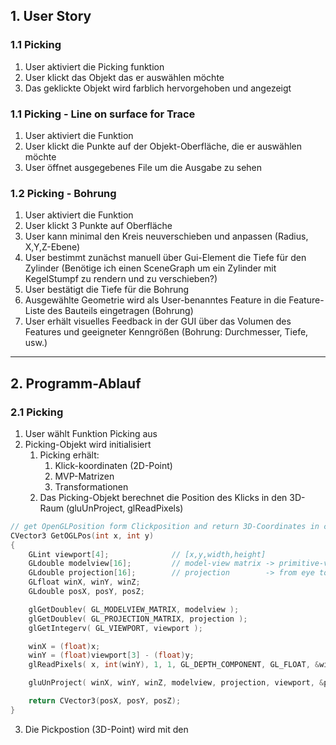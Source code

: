 ## 1. User Story
### 1.1 Picking
1. User aktiviert die Picking funktion
2. User klickt das Objekt das er auswählen möchte
3. Das geklickte Objekt wird farblich hervorgehoben und angezeigt

### 1.1 Picking - Line on surface for Trace
1. User aktiviert die Funktion
2. User klickt die Punkte auf der Objekt-Oberfläche, die er auswählen möchte
3. User öffnet ausgegebenes File um die Ausgabe zu sehen

### 1.2 Picking - Bohrung
1. User aktiviert die Funktion
2. User klickt 3 Punkte auf Oberfläche
3. User kann minimal den Kreis neuverschieben und anpassen (Radius, X,Y,Z-Ebene)
4. User bestimmt zunächst manuell über Gui-Element die Tiefe für den Zylinder (Benötige ich einen SceneGraph um ein Zylinder mit KegelStumpf zu rendern und zu verschieben?)
5. User bestätigt die Tiefe für die Bohrung
6. Ausgewählte Geometrie wird als User-benanntes Feature in die Feature-Liste des Bauteils eingetragen (Bohrung)
7. User erhält visuelles Feedback in der GUI über das Volumen des Features und geeigneter Kenngrößen (Bohrung: Durchmesser, Tiefe, usw.)

---

## 2. Programm-Ablauf
### 2.1 Picking
1. User wählt Funktion Picking aus
2. Picking-Objekt wird initialisiert
   1. Picking erhält:
      1. Klick-koordinaten (2D-Point)
      2. MVP-Matrizen
      3. Transformationen
   2. Das Picking-Objekt berechnet die Position des Klicks in den 3D-Raum (gluUnProject, glReadPixels)

```cpp
// get OpenGLPosition form Clickposition and return 3D-Coordinates in clip-space
CVector3 GetOGLPos(int x, int y)
{
    GLint viewport[4];              // [x,y,width,height]
    GLdouble modelview[16];         // model-view matrix -> primitive-vertices transformed to eye-coordinates
    GLdouble projection[16];        // projection        -> from eye to clip-coordinates
    GLfloat winX, winY, winZ;
    GLdouble posX, posY, posZ;

    glGetDoublev( GL_MODELVIEW_MATRIX, modelview );
    glGetDoublev( GL_PROJECTION_MATRIX, projection );
    glGetIntegerv( GL_VIEWPORT, viewport );

    winX = (float)x;
    winY = (float)viewport[3] - (float)y;
    glReadPixels( x, int(winY), 1, 1, GL_DEPTH_COMPONENT, GL_FLOAT, &winZ );

    gluUnProject( winX, winY, winZ, modelview, projection, viewport, &posX, &posY, &posZ);

    return CVector3(posX, posY, posZ);
}
```
   3. Die Pickpostion (3D-Point) wird mit den